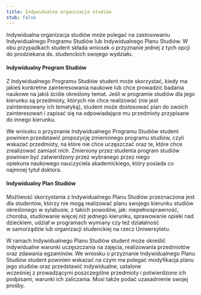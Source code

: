 ```yaml
---
title: Indywidualna organizacja studiów
stub: false
---
```

Indywidualna organizacja studiów może polegać na zastosowaniu Indywidualnego Programu Studiów lub Indywidualnego Planu Studiów. W obu przypadkach student składa wniosek o przyznanie jednej z tych opcji do prodziekana ds. studenckich swojego wydziału.

#### Indywidualny Program Studiów

Z Indywidualnego Programu Studiów student może skorzystać, kiedy ma jakieś konkretne zainteresowania naukowe lub chce prowadzić badania naukowe na jakiś ściśle określony temat. Jeśli w programie studiów dla jego kierunku są przedmioty, których nie chce realizować (nie jest zainteresowany ich tematyką), student może dostosować plan do swoich zainteresowań i zapisać się na odpowiadające mu przedmioty przypisane do innego kierunku.

We wniosku o przyznanie Indywidualnego Programu Studiów student powinien przedstawić propozycję zmienionego programu studiów, czyli wskazać przedmioty, na które nie chce uczęszczać oraz te, które chce zrealizować zamiast nich. Zmieniony przez studenta program studiów powinien być zatwierdzony przez wybranego przez niego opiekuna naukowego nauczyciela akademickiego, który posiada co najmniej tytuł doktora.

#### Indywidualny Plan Studiów

Możliwość skorzystania z Indywidualnego Planu Studiów przeznaczona jest dla studentów, którzy nie mogą realizować planu swojego kierunku studiów określonego w sylabusie, z takich powodów, jak: niepełnosprawność, choroba, studiowanie więcej niż jednego kierunku, sprawowanie opieki nad dzieckiem, udział w programach wymiany czy też działalność w samorządzie lub organizacji studenckiej na rzecz Uniwersytetu.

W ramach Indywidualnego Planu Studiów student może określić indywidualne warunki uczęszczania na zajęcia, realizowania przedmiotów oraz zdawania egzaminów. We wniosku o przyznanie Indywidualnego Planu Studiów student powinien wskazać na czym ma polegać modyfikacja planu jego studiów oraz przedstawić indywidualne, ustalone wcześniej z prowadzącymi poszczególne przedmioty i potwierdzone ich podpisami, warunki ich zaliczania. Musi także podać uzasadnienie swojej prośby.